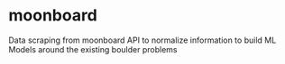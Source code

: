 # moonboard
Data scraping from moonboard API  to normalize information to build ML Models around the existing boulder problems
